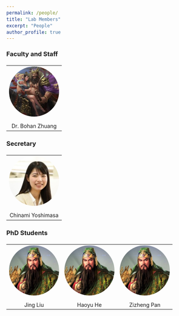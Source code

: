 ```yaml
---
permalink: /people/
title: "Lab Members"
excerpt: "People"
author_profile: true
---
```


### Faculty and Staff

<table  style="border: none;  margin-top:20px;">
  <tr>
    <td align="center" valign="top" style="border: none;"><img src="../images/boss_v2.jpg" alt="jing" style="margin-bottom:40px; width:400px; zoom:33%;border-radius: 50%;zoom:33%;" />
    <br>Dr. Bohan Zhuang
    </td>
  </tr>
 </table>

 ### Secretary

<table  style="border: none;  margin-top:20px;">
  <tr>
    <td align="center" valign="top" style="border: none;"><img src="../images/scret.jpg" alt="scret" style="margin-bottom:40px; width:400px; zoom:33%;border-radius: 50%;zoom:33%;" />
    <br> Chinami Yoshimasa
    </td>
  </tr>
 </table>

### PhD Students
 
<table  style="border: none; margin-top:20px;">
  <tr>
    <td align="center" valign="top" style="border: none;"><img src="../images/guanyu.jpg" alt="jing" style="margin-bottom:40px; height:400px;width:400px; zoom:33%;border-radius: 50%;zoom:33%;" />
    <br>Jing Liu
    </td>
    <td align="center" valign="top" style="border: none;"><img src="../images/guanyu.jpg" alt="jing" style="margin-bottom:40px; width:400px;height:400px; zoom:33%;border-radius: 50%;zoom:33%;" />
    <br>Haoyu He
    </td>
    <td align="center" valign="top" style="border: none;"><img src="../images/guanyu.jpg" alt="jing" style="margin-bottom:40px; width:400px;height:400px; zoom:33%;border-radius: 50%;zoom:33%;" />
    <br>Zizheng Pan
    </td>
  </tr>
 </table>


